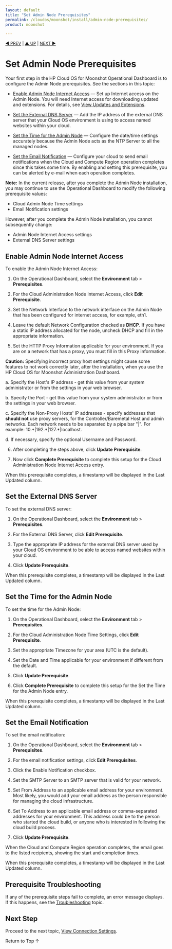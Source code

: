 ```yaml
---
layout: default
title: "Set Admin Node Prerequisites"
permalink: /cloudos/moonshot/install/admin-node-prerequisites/
product: moonshot

---
```



<script> 

function PageRefresh { 
onLoad="window.refresh"
}
 
PageRefresh();
 
</script>


<p style="font-size: small;"> <a href="/cloudos/moonshot/install/install-setup-admin-node/">&#9664; PREV</a> | <a href="/cloudos/moonshot/install/">&#9650; 
UP</a> | <a href="/cloudos/moonshot/install/view-connection-settings/">NEXT &#9654;</a> </p>


# Set Admin Node Prerequisites

Your first step in the HP Cloud OS for Moonshot Operational Dashboard is to configure the Admin Node prerequisites. See the sections in this topic:

* [Enable Admin Node Internet Access](#enable-admin-node-internet-access) &mdash; Set up Internet access on the Admin Node. You will need Internet access for downloading updated and extensions. For details, see [View Updates and Extensions](/cloudos/moonshot/install/updates-extensions/).

* [Set the External DNS Server](#set-the-external-dns-server) &mdash;  Add the IP address of the external DNS server that your Cloud OS environment is using to access named websites within your cloud.

* [Set the Time for the Admin Node](#set-the-time-for-the-admin-node) &mdash; Configure the date/time settings accurately because the Admin Node acts as the NTP Server to all the managed nodes.

* [Set the Email Notification](#set-the-email-notification) &mdash; Configure your cloud to send email notifications when the Cloud and Compute Region operation completes since this takes some time. By enabling and setting this prerequisite, you can be alerted by e-mail when each operation completes.

**Note:** In the current release, after you complete the Admin Node installation, you may continue to use the Operational Dashboard to modify the following 
prerequisite values: 
 
* Cloud Admin Node Time settings 
* Email Notification settings

However, after you complete the Admin Node installation, you cannot subsequently change:

* Admin Node Internet Access settings
* External DNS Server settings

## Enable Admin Node Internet Access

To enable the Admin Node Internet Access:

1. On the Operational Dashboard, select the <b>Environment</b> tab > <b>Prerequisites</b>.

2. For the Cloud Administration Node Internet Access, click **Edit Prerequisite**.

3. Set the Network Interface to the network interface on the Admin Node that has been configured for internet access, for example, eth1.

4. Leave the default Network Configuration checked as <b>DHCP</b>. If you have a static IP address allocated for the node, uncheck DHCP and fill in the appropriate information.

5. Set the HTTP Proxy Information applicable for your environment. If you are on a network that has a proxy, you must fill in this Proxy information.

 **Caution:** Specifying incorrect proxy host settings might cause some features to not work correctly later, after the installation, when you use the HP Cloud OS for Moonshot Administration Dashboard.

 a. Specify the Host's IP address - get this value from your system administrator or from the settings in your web browser.
 
 b. Specify the Port - get this value from your system administrator or from the settings in your web browser.
 
 c. Specify the Non-Proxy Hosts' IP addresses - specify addresses that **should not** use proxy servers, for the Controller/Baremetal Host and admin networks. Each network needs to be separated by a pipe bar "|". For example: 10.\*|192.\*|127.*|localhost.
 
 d. If necessary, specify the optional Username and Password.
 
6. After completing the steps above, click **Update Prerequisite**.

7. Now click **Complete Prerequisite** to complete this setup for the Cloud Administration Node Internet Access entry.

When this prerequisite completes, a timestamp will be displayed in the Last Updated column.


## Set the External DNS Server

To set the external DNS server:

1. On the Operational Dashboard, select the <b>Environment</b> tab > <b>Prerequisites</b>.

2. For the External DNS Server, click **Edit Prerequisite**.

3. Type the appropriate IP address for the external DNS server used by your Cloud OS environment to be able to access named websites within your cloud.

4. Click **Update Prerequisite**.

When this prerequisite completes, a timestamp will be displayed in the Last Updated column.


## Set the Time for the Admin Node

To set the time for the Admin Node:

1. On the Operational Dashboard, select the <b>Environment</b> tab > <b>Prerequisites</b>.

2. For the Cloud Administration Node Time Settings, click **Edit Prerequisite**.

3. Set the appropriate Timezone for your area (UTC is the default).

4. Set the Date and Time applicable for your environment if different from the default.
 
5. Click **Update Prerequisite**.

6. Click **Complete Prerequisite** to complete this setup for the Set the Time for the Admin Node entry.
 
When this prerequisite completes, a timestamp will be displayed in the Last Updated column.


## Set the Email Notification

To set the email notification:

1. On the Operational Dashboard, select the <b>Environment</b> tab > <b>Prerequisites</b>.

2. For the email notification settings, click **Edit Prerequisites**.

3. Click the Enable Notification checkbox.

4. Set the SMTP Server to an SMTP server that is valid for your network.

5. Set From Address to an applicable email address for your environment. Most likely, you would add your email address as the person responsible for managing the cloud infrastructure.

6. Set To Address to an applicable email address or comma-separated addresses for your environment. This address could be to the person who started the cloud build, or anyone who is interested in following the cloud build process.

7. Click **Update Prerequisite**.

When the Cloud and Compute Region operation completes, the email goes to the listed recipients, showing the start and completion times.

When this prerequisite completes, a timestamp will be displayed in the Last Updated column.

## Prerequisite Troubleshooting

If any of the prerequisite steps fail to complete, an error message displays.  If this happens, see the [Troubleshooting](/cloudos/moonshot/manage/troubleshooting/) topic. 

## Next Step

Proceed to the next topic, [View Connection Settings](/cloudos/moonshot/install/view-connection-settings/). 

<a href="#top" style="padding:14px 0px 14px 0px; text-decoration: none;"> Return to Top &#8593; </a>

